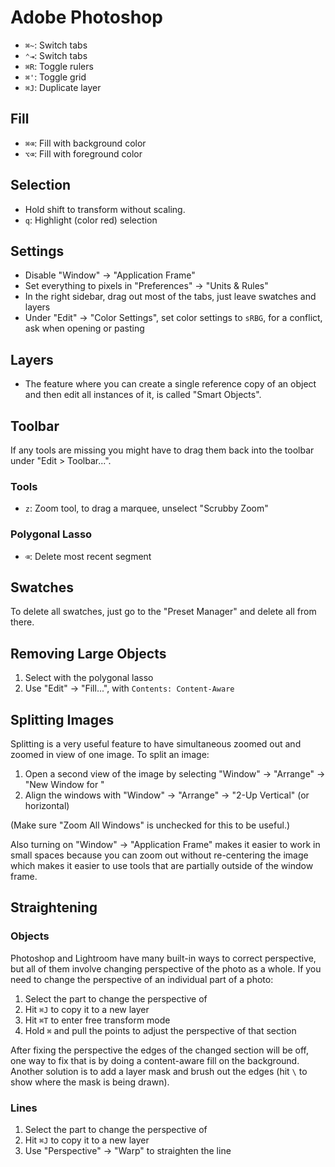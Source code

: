 # Adobe Photoshop

- `⌘~`: Switch tabs
- `⌃⇥`: Switch tabs
- `⌘R`: Toggle rulers
- `⌘'`: Toggle grid
- `⌘J`: Duplicate layer

## Fill

- `⌘⌫`: Fill with background color
- `⌥⌫`: Fill with foreground color

## Selection

- Hold shift to transform without scaling.
- `q`: Highlight (color red) selection

## Settings

- Disable "Window" -> "Application Frame"
- Set everything to pixels in "Preferences" -> "Units & Rules"
- In the right sidebar, drag out most of the tabs, just leave swatches and layers
- Under "Edit" -> "Color Settings", set color settings to `sRBG`, for a conflict, ask when opening or pasting

## Layers

- The feature where you can create a single reference copy of an object and then edit all instances of it, is called "Smart Objects".

## Toolbar

If any tools are missing you might have to drag them back into the toolbar under "Edit > Toolbar...".

### Tools

- `z`: Zoom tool, to drag a marquee, unselect "Scrubby Zoom"

### Polygonal Lasso

- `⌫`: Delete most recent segment

## Swatches

To delete all swatches, just go to the "Preset Manager" and delete all from there.

## Removing Large Objects

1. Select with the polygonal lasso
2. Use "Edit" -> "Fill...", with `Contents: Content-Aware`

## Splitting Images

Splitting is a very useful feature to have simultaneous zoomed out and zoomed in view of one image. To split an image:

1. Open a second view of the image by selecting "Window" -> "Arrange" -> "New Window for <filename>"
2. Align the windows with "Window" -> "Arrange" -> "2-Up Vertical" (or horizontal)

(Make sure "Zoom All Windows" is unchecked for this to be useful.)

Also turning on "Window" -> "Application Frame" makes it easier to work in small spaces because you can zoom out without re-centering the image which makes it easier to use tools that are partially outside of the window frame.

## Straightening

### Objects

Photoshop and Lightroom have many built-in ways to correct perspective, but all of them involve changing perspective of the photo as a whole. If you need to change the perspective of an individual part of a photo:

1. Select the part to change the perspective of
2. Hit `⌘J` to copy it to a new layer
3. Hit `⌘T` to enter free transform mode
4. Hold `⌘` and pull the points to adjust the perspective of that section

After fixing the perspective the edges of the changed section will be off, one way to fix that is by doing a content-aware fill on the background. Another solution is to add a layer mask and brush out the edges (hit `\` to show where the mask is being drawn).

### Lines

1. Select the part to change the perspective of
2. Hit `⌘J` to copy it to a new layer
3. Use "Perspective" -> "Warp" to straighten the line
